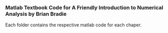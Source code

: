 ### Matlab Textbook Code for A Friendly Introduction to Numerical Analysis by Brian Bradie
Each folder contains the respective matlab code for each chaper.
